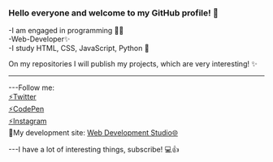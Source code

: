 ### Hello everyone and welcome to my GitHub profile! 👋

-I am engaged in programming 👩‍💻
<br>
-Web-Developer✨
<br>
-I study HTML, CSS, JavaScript, Python 🌱

On my repositories I will publish my projects, which are very interesting! ✨
<br>
<hr>
---Follow me:
<br>
<a href="https://twitter.com/max_code971">⚡Twitter</a>
<br>
<a href="https://codepen.io/maksim971">⚡CodePen</a>
<br>
<a href="https://instagram.com/_llcodell_?igshid=ZDdkNTZiNTM=">⚡Instagram</a>
<br>
🔎My development site: <a href="https://web-dev-studio.netlify.app">Web Development Studio🌐</a>

---I have a lot of interesting things, subscribe! 💻👍


